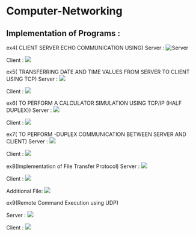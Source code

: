 # Computer-Networking

## Implementation of Programs :

ex4( CLIENT SERVER ECHO COMMUNICATION USING)
Server :
![](Screenshot_Output/ex4_server.png "Server")

Client :
![](Screenshot_Output/ex4_client.png)

ex5( TRANSFERRING DATE AND TIME VALUES FROM SERVER TO CLIENT USING TCP)
Server :
![](Screenshot_Output/ex5_server.png)

Client :
![](Screenshot_Output/ex5_client.png)

ex6( TO PERFORM A CALCULATOR SIMULATION USING TCP/IP (HALF DUPLEX))
Server :
![](Screenshot_Output/ex6_server.png)

Client :
![](Screenshot_Output/ex6_client.png)

ex7( TO PERFORM -DUPLEX COMMUNICATION BETWEEN SERVER AND CLIENT)
Server :
![](Screenshot_Output/ex7_server.png)

Client :
![](Screenshot_Output/ex7_client.png)

ex8(Implementation of File Transfer Protocol)
Server :
![](Screenshot_Output/ex8_server.png)

Client :
![](Screenshot_Output/ex8_client.png)

Additional File:
![](Screenshot_Output/ex8_CHIRRU.png)

ex9(Remote Command Execution using UDP)

Server :
![](Screenshot_Output/ex9_server.png)

Client :
![](Screenshot_Output/ex9_client.png)
